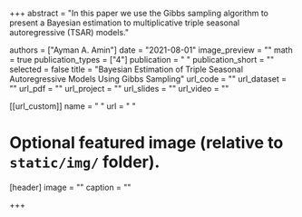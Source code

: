 +++
abstract = "In this paper we use the Gibbs sampling algorithm to present a Bayesian estimation to multiplicative triple seasonal autoregressive (TSAR) models."

authors = ["Ayman A. Amin"]
date = "2021-08-01"
image_preview = ""
math = true
publication_types = ["4"]
publication = " "
publication_short = ""
selected = false
title = "Bayesian Estimation of Triple Seasonal Autoregressive Models Using Gibbs Sampling"
url_code = ""
url_dataset = ""
url_pdf = ""
url_project = ""
url_slides = ""
url_video = ""

[[url_custom]]
name = " "
url = " "

# Optional featured image (relative to `static/img/` folder).
[header]
image = ""
caption = ""

+++
